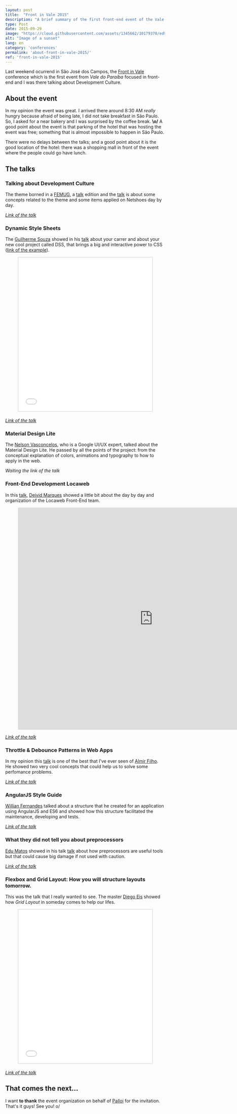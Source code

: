 ```yaml
---
layout: post
title:  "Front in Vale 2015"
description: "A brief summary of the first front-end event of the Vale do Paraíba."
type: Post
date: 2015-09-29
image: "https://cloud.githubusercontent.com/assets/1345662/10179370/ed971582-66db-11e5-9c8f-31a009342cb1.jpg"
alt: "Image of a sunset"
lang: en
category: 'conferences'
permalink: 'about-front-in-vale-2015/'
ref: 'front-in-vale-2015'
---
```


Last weekend ocurrend in São José dos Campos, the [Front in Vale](http://www.frontinvale.com.br) conference which is the first event from *Vale do Paraíba* focused in front-end and I was there talking about Development Culture.

## About the event

In my opinion the event was great. I arrived there around 8:30 AM *really* hungry because afraid of being late, I did not take breakfast in São Paulo. So, I asked for a near bakery and I was surprised by the coffee break. **\o/** A good point about the event is that parking of the hotel that was hosting the event was free; something that is almost impossible to happen in São Paulo.

There were no delays between the talks; and a good point about it is the good location of the hotel: there was a shopping mall in front of the event where the people could go have lunch.

## The talks

### Talking about Development Culture

The theme borned in a [FEMUG](https://sp.femug.com/), a [talk](https://speakerdeck.com/raphaelfabeni/falando-sobre-cultura-de-desenvolvimento) edition and the [talk](https://speakerdeck.com/raphaelfabeni/falando-sobre-cultura-de-desenvolvimento) is about some concepts related to the theme and some items applied on Netshoes day by day.

<figure class="text-center loading presentation">
    <script async class="speakerdeck-embed" data-id="33f8bb34be314560b2e24737e1b6e5d5" data-ratio="1.33333333333333" src="//speakerdeck.com/assets/embed.js"></script>
</figure>

*[Link of the talk](https://speakerdeck.com/raphaelfabeni/falando-sobre-cultura-de-desenvolvimento)*

### Dynamic Style Sheets

The [Guilherme Souza](https://twitter.com/_gui_souza) showed in his [talk](http://pt.slideshare.net/Guilherme5ouza/frontinvale) about your carrer and about your new cool project called DSS, that brings a big and interactive power to CSS ([link of the example](http://t.co/x2vUZH8ZJL)).

<figure class="text-center loading presentation">
    <iframe src="//pt.slideshare.net/slideshow/embed_code/key/2uog4PvRvvA0Qd" width="595" height="485" frameborder="0" marginwidth="0" marginheight="0" scrolling="no" style="border:1px solid #CCC; border-width:1px; margin-bottom:5px; max-width: 100%;" allowfullscreen> </iframe>
</figure>

*[Link of the talk](http://pt.slideshare.net/Guilherme5ouza/frontinvale)*

### Material Design Lite

The [Nelson Vasconcelos](https://twitter.com/nvasconcelos_), who is a Google UI/UX expert, talked about the Material Design Lite. He passed by all the points of the project: from the conceptual explanation of colors, animations and typography to how to apply in the web.

*Waiting the link of the talk*

### Front-End Development Locaweb

In this [talk](http://deividmarques.github.io/palestra-frontinvale/#/), [Deivid Marques](https://twitter.com/deividmarques) showed a little bit about the day by day and organization of the Locaweb Front-End team.

<figure class="text-center loading">
    <iframe width="850" height="700" src="http://deividmarques.github.io/palestra-frontinvale/" frameborder="0" allowfullscreen></iframe>
</figure>

*[Link of the talk](http://deividmarques.github.io/palestra-frontinvale/)*

### Throttle & Debounce Patterns in Web Apps

In my opinion this [talk](https://speakerdeck.com/almirfilho/throttle-and-debounce-patterns-in-web-apps) is one of the best that I've ever seen of [Almir Filho](https://twitter.com/almirfilho). He showed two very cool concepts that could help us to solve some perfomance problems.

<figure class="text-center loading presentation">
    <script async class="speakerdeck-embed" data-id="f3af8110f7580131223a568bbdf7fd4f" data-ratio="1.33333333333333" src="//speakerdeck.com/assets/embed.js"></script>
</figure>

*[Link of the talk](https://speakerdeck.com/almirfilho/throttle-and-debounce-patterns-in-web-apps)*

### AngularJS Style Guide

[Willian Fernandes](https://twitter.com/willian) talked about a structure that he created for an application using AngularJS and ES6 and showed how this structure facilitated the maintenance, developing and tests.

<figure class="text-center loading presentation">
    <script async class="speakerdeck-embed" data-id="011909e4ffac469189676aab18f543bb" data-ratio="1.77777777777778" src="//speakerdeck.com/assets/embed.js"></script>
</figure>

*[Link of the talk](https://speakerdeck.com/willian/angularjs-style-guide)*

### What they did not tell you about preprocessors

[Edu Matos](https://twitter.com/eduardojmatos) showed in his talk [talk](https://speakerdeck.com/eduardojmatos/o-que-nao-te-contaram-sobre-pre-processadores) about how preprocessors are useful tools but that could cause big damage if not used with caution.

<figure class="text-center loading presentation">
    <script async class="speakerdeck-embed" data-id="3c323f15fc2a4f989b21cd36d6c09132" data-ratio="1.33333333333333" src="//speakerdeck.com/assets/embed.js"></script>
</figure>

*[Link of the talk](https://speakerdeck.com/eduardojmatos/o-que-nao-te-contaram-sobre-pre-processadores)*

### Flexbox and Grid Layout: How you will structure layouts tomorrow.

This was the talk that I really wanted to see. The master [Diego Eis](https://twitter.com/diegoeis) showed how *Grid Layout* in someday comes to help our lifes.

<figure class="text-center loading presentation">
    <iframe src="//pt.slideshare.net/slideshow/embed_code/key/usx7JlVmSOibdC" width="599" height="485" frameborder="0" marginwidth="0" marginheight="0" scrolling="no" style="border:1px solid #CCC; border-width:1px; margin-bottom:5px; max-width: 100%;" allowfullscreen> </iframe>
</figure>

*[Link of the talk](http://pt.slideshare.net/diegoeis/flexbox-to-the-people)*

## That comes the next...

I want **to thank** the event organization on behalf of [Palloi](https://twitter.com/palloi) for the invitation. That's it guys! See you! o/
